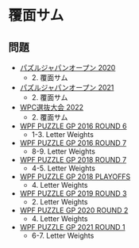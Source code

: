 # 覆面サム

## 問題
- [パズルジャパンオープン 2020](../questions/jwpc2020.md)
	- 2\. 覆面サム
- [パズルジャパンオープン 2021](../questions/jwpc2021.md)
	- 2\. 覆面サム
- [WPC選抜大会 2022](../questions/jwpc2022.md)
	- 2\. 覆面サム
- [WPF PUZZLE GP 2016 ROUND 6](../questions/wpfpgp2016-6.md)
	- 1-3. Letter Weights
- [WPF PUZZLE GP 2016 ROUND 7](../questions/wpfpgp2016-7.md)
	- 8-9. Letter Weights
- [WPF PUZZLE GP 2018 ROUND 7](../questions/wpfpgp2018-7.md)
	- 4-5. Letter Weights
- [WPF PUZZLE GP 2018 PLAYOFFS](../questions/wpfpgp2018-po.md)
	- 4\. Letter Weights
- [WPF PUZZLE GP 2019 ROUND 3](../questions/wpfpgp2019-3.md)
	- 2\. Letter Weights
- [WPF PUZZLE GP 2020 ROUND 2](../questions/wpfpgp2020-2.md)
	- 4\. Letter Weights
- [WPF PUZZLE GP 2021 ROUND 1](../questions/wpfpgp2021-1.md)
	- 6-7. Letter Weights
